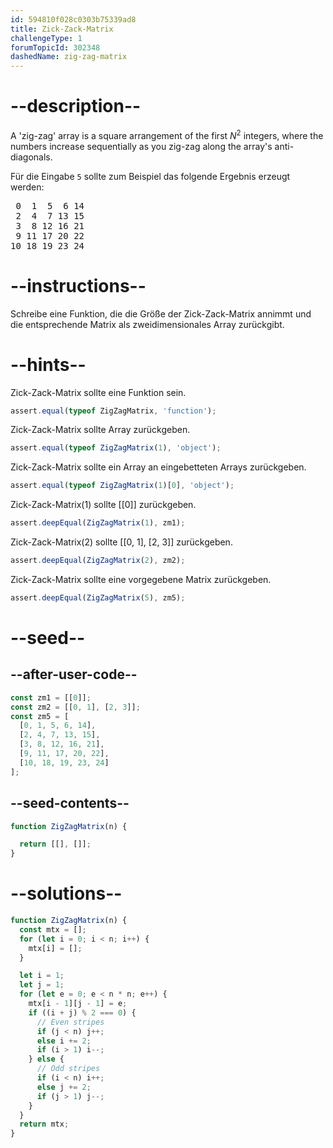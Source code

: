 ```yaml
---
id: 594810f028c0303b75339ad8
title: Zick-Zack-Matrix
challengeType: 1
forumTopicId: 302348
dashedName: zig-zag-matrix
---
```


# --description--

A 'zig-zag' array is a square arrangement of the first $N^2$ integers, where the numbers increase sequentially as you zig-zag along the array's anti-diagonals.

Für die Eingabe `5` sollte zum Beispiel das folgende Ergebnis erzeugt werden:

<pre>
 0  1  5  6 14
 2  4  7 13 15
 3  8 12 16 21
 9 11 17 20 22
10 18 19 23 24
</pre>

# --instructions--

Schreibe eine Funktion, die die Größe der Zick-Zack-Matrix annimmt und die entsprechende Matrix als zweidimensionales Array zurückgibt.

# --hints--

Zick-Zack-Matrix sollte eine Funktion sein.

```js
assert.equal(typeof ZigZagMatrix, 'function');
```

Zick-Zack-Matrix sollte Array zurückgeben.

```js
assert.equal(typeof ZigZagMatrix(1), 'object');
```

Zick-Zack-Matrix sollte ein Array an eingebetteten Arrays zurückgeben.

```js
assert.equal(typeof ZigZagMatrix(1)[0], 'object');
```

Zick-Zack-Matrix(1) sollte \[[0]] zurückgeben.

```js
assert.deepEqual(ZigZagMatrix(1), zm1);
```

Zick-Zack-Matrix(2) sollte \[[0, 1], [2, 3]] zurückgeben.

```js
assert.deepEqual(ZigZagMatrix(2), zm2);
```

Zick-Zack-Matrix sollte eine vorgegebene Matrix zurückgeben.

```js
assert.deepEqual(ZigZagMatrix(5), zm5);
```

# --seed--

## --after-user-code--

```js
const zm1 = [[0]];
const zm2 = [[0, 1], [2, 3]];
const zm5 = [
  [0, 1, 5, 6, 14],
  [2, 4, 7, 13, 15],
  [3, 8, 12, 16, 21],
  [9, 11, 17, 20, 22],
  [10, 18, 19, 23, 24]
];
```

## --seed-contents--

```js
function ZigZagMatrix(n) {

  return [[], []];
}
```

# --solutions--

```js
function ZigZagMatrix(n) {
  const mtx = [];
  for (let i = 0; i < n; i++) {
    mtx[i] = [];
  }

  let i = 1;
  let j = 1;
  for (let e = 0; e < n * n; e++) {
    mtx[i - 1][j - 1] = e;
    if ((i + j) % 2 === 0) {
      // Even stripes
      if (j < n) j++;
      else i += 2;
      if (i > 1) i--;
    } else {
      // Odd stripes
      if (i < n) i++;
      else j += 2;
      if (j > 1) j--;
    }
  }
  return mtx;
}
```
